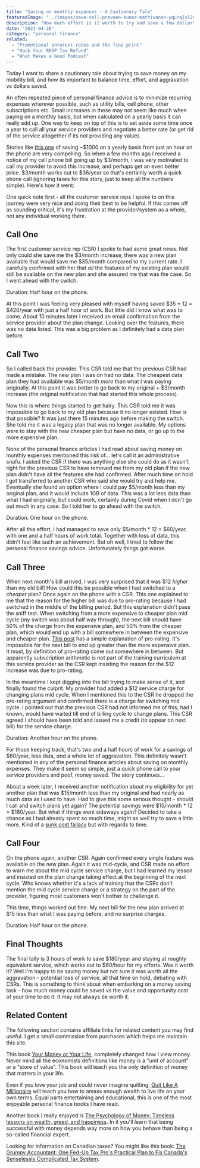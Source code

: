 ```yaml
---
title: "Saving on monthly expenses - A Cautionary Tale"
featuredImage: "../images/save-cell-praveen-kumar-mathivanan-yqLrqIsl294-unsplash.jpg"
description: "How much effort is it worth to try and save a few dollars on your cell phone bill?"
date: "2021-04-26"
category: "personal finance"
related:
  - "Promotional interest rates and the fine print"
  - "Hack Your RRSP Tax Refund"
  - "What Makes a Good Podcast"
---
```


Today I want to share a cautionary tale about trying to save money on my mobility bill, and how its important to balance time, effort, and aggravation vs dollars saved.

An often repeated piece of personal finance advice is to minimize recurring expenses wherever possible, such as utility bills, cell phone, other subscriptions etc. Small increases in these may not seem like much when paying on a monthly basis, but when calculated on a yearly basis it can really add up. One way to keep on top of this is to set aside some time once a year to call all your service providers and negotiate a better rate (or get rid of the service altogether if its not providing any value).

Stories like [this one](https://www.mrmoneymustache.com/2019/08/22/1000-per-hour/) of saving ~$1000 on a yearly basis from just an hour on the phone are very compelling. So when a few months ago I received a notice of my cell phone bill going up by $3/month, I was very motivated to call my provider to avoid this increase, and perhaps get an even better price. $3/month works out to $36/year so that's certainly worth a quick phone call (ignoring taxes for this story, just to keep all the numbers simple). Here's how it went:

One quick note first - all the customer service reps I spoke to on this journey were very nice and doing their best to be helpful. If this comes off as sounding critical, it's my frustration at the provider/system as a whole, not any individual working there.

## Call One

The first customer service rep (CSR) I spoke to had some great news. Not only could she save me the $3/month increase, there was a new plan available that would save me $35/month compared to my current rate. I carefully confirmed with her that *all* the features of my existing plan would still be available on the new plan and she assured me that was the case. So I went ahead with the switch.

Duration: Half hour on the phone.

At this point I was feeling very pleased with myself having saved $35 * 12 = $420/year with just a half hour of work. But little did I know what was to come. About 10 minutes later I received an email confirmation from the service provider about the plan change. Looking over the features, there was no data listed. This was a big problem as I definitely had a data plan before.

## Call Two

So I called back the provider. This CSR told me that the previous CSR had made a mistake. The new plan I was on had no data. The cheapest data plan they had available was $5/month *more* than what I was paying originally. At this point it was better to go back to my original + $3/month increase (the original notification that had started this whole process).

Now this is where things started to get hairy. This CSR told me it was impossible to go back to my old plan because it no longer existed. How is that possible? It was just there 15 minutes ago before making the switch. She told me it was a legacy plan that was no longer available. My options were to stay with the new cheaper plan but have no data, or go up to the more expensive plan.

None of the personal finance articles I had read about saving money on monthly expenses mentioned this risk of... let's call it an administrative snafu. I asked the CSR if there was anything else she could do as it wasn't right for the previous CSR to have removed me from my old plan if the new plan didn't have all the features she had confirmed. After much time on hold I got transferred to another CSR who said she would try and help me. Eventually she found an option where I could pay $5/month less than my original plan, and it would include 1GB of data. This was a lot less data than what I had originally, but could work, certainly during Covid when I don't go out much in any case. So I told her to go ahead with the switch.

Duration: One hour on the phone.

After all this effort, I had managed to save only $5/month * 12 = $60/year, with one and a half hours of work total. Together with loss of data, this didn't feel like such an achievement. But oh well, I tried to follow the personal finance savings advice. Unfortunately things got worse.

## Call Three

When next month's bill arrived, I was very surprised that it was $12 *higher* than my old bill! How could this be possible when I had switched to a *cheaper* plan? Once again on the phone with a CSR. This one explained to me that the reason for the higher bill was due to pro-rating because I had switched in the middle of the billing period. But this explanation didn't pass the sniff test. When switching from a more expensive to cheaper plan mid cycle (my switch was about half way through), the next bill should have 50% of the charge from the expensive plan, and 50% from the cheaper plan, which would end up with a bill somewhere in between the expensive and cheaper plan. [This post](https://www.billsby.com/2019/12/26/explained-what-is-pro-rating-and-how-can-you-use-it-in-your-subscription-business) has a simple explanation of pro-rating. It's impossible for the next bill to end up greater than the more expensive plan. It must, by definition of pro-rating come out somewhere in between. But apparently subscription arithmetic is not part of the training curriculum at this service provider as the CSR kept insisting the reason for the $12 increase was due to pro-rating.

In the meantime I kept digging into the bill trying to make sense of it, and finally found the culprit. My provider had added a $12 service charge for changing plans mid cycle. When I mentioned this to the CSR he dropped the pro-rating argument and confirmed there is a charge for switching mid cycle. I pointed out that the previous CSR had not informed me of this, had I known, would have waited till end of billing cycle to change plans. This CSR agreed I should have been told and issued me a credit (to appear on next bill) for the service charge.

Duration: Another hour on the phone.

For those keeping track, that's two and a half hours of work for a savings of $60/year, less data, *and* a whole lot of aggravation. This definitely wasn't mentioned in any of the personal finance articles about saving on monthly expenses. They make it seem so simple, just a quick phone call to your service providers and poof, money saved. The story continues...

About a week later, I received another notification about my eligibility for yet another plan that was $15/month less than my original and had nearly as much data as I used to have. Had to give this some serious thought - should I call and switch plans yet again? The potential savings were $15/month * 12 = $180/year. But what if things went sideways again? Decided to take a chance as I had already spent so much time, might as well try to save a little more. Kind of a [sunk cost fallacy](https://en.wikipedia.org/wiki/Sunk_cost) but with regards to time.

## Call Four

On the phone again, another CSR. Again confirmed every single feature was available on the new plan. Again it was mid-cycle, and CSR made no effort to warn me about the mid cycle service charge, but I had learned my lesson and insisted on the plan change taking effect at the beginning of the next cycle. Who knows whether it's a lack of training that the CSRs don't mention the mid cycle service charge or a strategy on the part of the provider, figuring most customers won't bother to challenge it.

This time, things worked out fine. My next bill for the new plan arrived at $15 less than what I was paying before, and no surprise charges.

Duration: Half hour on the phone.

## Final Thoughts

The final tally is 3 hours of work to save $180/year and staying at roughly equivalent service, which works out to $60/hour for my efforts. Was it worth it? Well I'm happy to be saving money but not sure it was worth all the aggravation - potential loss of service, all that time on hold, debating with CSRs. This is something to think about when embarking on a money saving task -  how much money could be saved vs the value and opportunity cost of your time to do it. It may not always be worth it.

## Related Content

The following section contains affiliate links for related content you may find useful. I get a small commission from purchases which helps me maintain this site.

This book [Your Money or Your Life](https://amzn.to/2Q4UboX), completely changed how I view money. Never mind all the economists definitions like money is a "unit of account" or a "store of value". This book will teach you the only definition of money that matters in your life.

Even if you love your job and could never imagine quitting, [Quit Like A Millionaire](https://amzn.to/3hu0xcQ) will teach you how to amass enough wealth to live life on your own terms. Equal parts entertaining and educational, this is one of the most enjoyable personal finance books I have read.

Another book I really enjoyed is [The Psychology of Money: Timeless lessons on wealth, greed, and happiness](https://amzn.to/2Q7BIrT). In it you'll learn that being successful with money depends way more on how you behave than being a so-called financial expert.

Looking for information on Canadian taxes? You might like this book: [The Grumpy Accountant: One Fed-Up Tax Pro's Practical Plan to Fix Canada's Senselessly Complicated Tax System](https://amzn.to/3aaj4qh).
